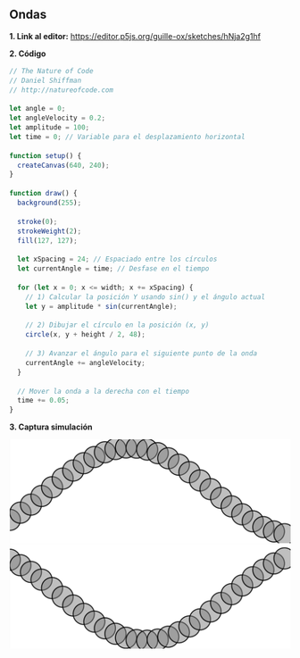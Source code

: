 ## Ondas

**1. Link al editor:** https://editor.p5js.org/guille-ox/sketches/hNja2g1hf

**2. Código**

```js
// The Nature of Code
// Daniel Shiffman
// http://natureofcode.com

let angle = 0;
let angleVelocity = 0.2;
let amplitude = 100;
let time = 0; // Variable para el desplazamiento horizontal

function setup() {
  createCanvas(640, 240);
}

function draw() {
  background(255);

  stroke(0);
  strokeWeight(2);
  fill(127, 127);

  let xSpacing = 24; // Espaciado entre los círculos
  let currentAngle = time; // Desfase en el tiempo

  for (let x = 0; x <= width; x += xSpacing) {
    // 1) Calcular la posición Y usando sin() y el ángulo actual
    let y = amplitude * sin(currentAngle);

    // 2) Dibujar el círculo en la posición (x, y)
    circle(x, y + height / 2, 48);

    // 3) Avanzar el ángulo para el siguiente punto de la onda
    currentAngle += angleVelocity;
  }

  // Mover la onda a la derecha con el tiempo
  time += 0.05;
}
```

**3. Captura simulación**

![Resultado codigo](../../../../assets/Act8U4_1.png)
![Resultado codigo](../../../../assets/Act8U4_2.png)
